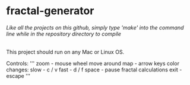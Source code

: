 # fractal-generator
###### Like all the projects on this github, simply type 'make' into the command line while in the repository directory to compile

This project should run on any Mac or Linux OS.

Controls:
'''
  zoom            - mouse wheel
  move around map - arrow keys
  color changes:
    slow          - c / v
    fast          - d / f
  space           - pause fractal calculations
  exit            - escape
'''
